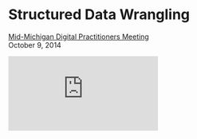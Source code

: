 Structured Data Wrangling
=========================

[Mid-Michigan Digital Practitioners Meeting](http://archives.msu.edu/about/conferences.php?about_conferences)  
October 9, 2014

![Throwing the lasso.](http://images.nypl.org/index.php?id=1192646&t=w)
